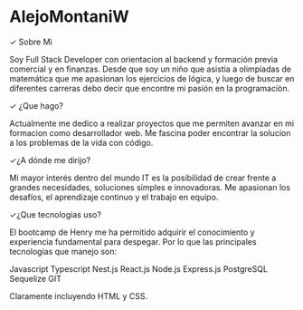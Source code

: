 # AlejoMontaniW

✓ Sobre Mi

Soy Full Stack Developer con orientacion al backend y formación previa comercial y en finanzas. Desde que soy un niño que asistia a olimpíadas de matemática que me apasionan los ejercicios de lógica, y luego de buscar en diferentes carreras debo decir que encontre mi pasión en la programaciòn. 

✓ ¿Que hago?

Actualmente me dedico a realizar proyectos que me permiten avanzar en mi formacion como desarrollador web. Me fascina poder encontrar la solucion a los problemas de la vida con código.

✓¿A dónde me dirijo?

Mi mayor interés dentro del mundo IT es la posibilidad de crear frente a grandes necesidades, soluciones simples e innovadoras. Me apasionan los desafíos, el aprendizaje continuo y el trabajo en equipo.

✓¿Que tecnologias uso?

El bootcamp de Henry me ha permitido adquirir el conocimiento y experiencia fundamental para despegar. Por lo que las principales tecnologias que manejo son:

Javascript
Typescript
Nest.js
React.js
Node.js
Express.js
PostgreSQL
Sequelize
GIT

Claramente incluyendo HTML y CSS.
